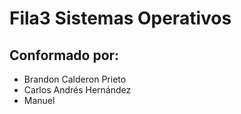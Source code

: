 # Fila3 Sistemas Operativos

## Conformado por:
* Brandon Calderon Prieto
* Carlos Andrés Hernández
* Manuel

